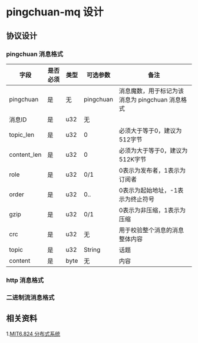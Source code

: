 # pingchuan-mq 设计

## 协议设计
### pingchuan 消息格式
| 字段 | 是否必须 | 类型 | 可选参数 | 备注 |
| ---- | ---- | ---- |  ---- | ---- |
| pingchuan | 是 | 无 | pingchuan | 消息魔数，用于标记为该消息为 pingchuan 消息格式 |
| 消息ID | 是 | u32 | 无 | |
| topic_len | 是 | u32 | 0 | 必须大于等于0，建议为512字节 |
| content_len | 是 | u32 | 0 | 必须为大于等于0，建议为512K字节 |
| role | 是 | u32 | 0/1 | 0表示为发布者，1表示为订阅者 |
| order | 是 | u32 | 0.. | 0表示为起始地址，-1表示为终止符号 |
| gzip | 是 | u32 | 0/1 | 0表示为非压缩，1表示为压缩 | 
| crc | 是 | u32 | 无 | 用于校验整个消息的消息整体内容 |
| topic | 是 | u32 | String | 话题 |
| content | 是 | byte | 无 | 内容 |


### http 消息格式

### 二进制流消息格式

### 


## 相关资料
1.[MIT6.824 分布式系统](./distributed-systems/README.md)
